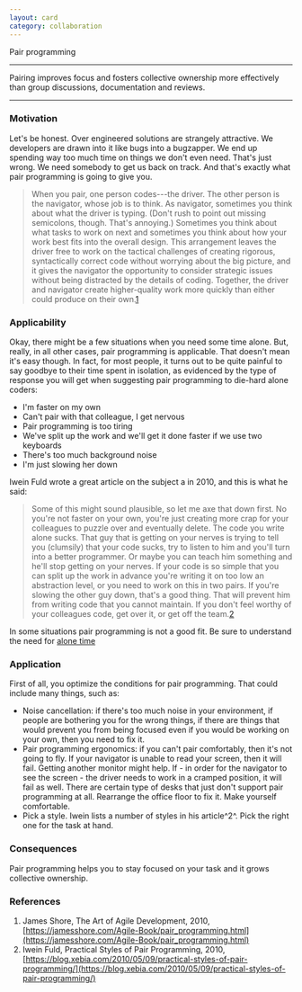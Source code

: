 ```yaml
---
layout: card
category: collaboration
---
```


Pair programming

---

Pairing improves focus and fosters collective ownership more effectively than
group discussions, documentation and reviews.

---

### Motivation

Let's be honest. Over engineered solutions are strangely attractive. We developers are drawn into it like bugs into a bugzapper. We end up spending way too much time on things we don't even need. That's just wrong. We need somebody to get us back on track. And that's exactly what pair programming is going to give you.

> When you pair, one person codes---the driver. The other person is the navigator, whose job is to think. As navigator, sometimes you think about what the driver is typing. (Don't rush to point out missing semicolons, though. That's annoying.) Sometimes you think about what tasks to work on next and sometimes you think about how your work best fits into the overall design.
> This arrangement leaves the driver free to work on the tactical challenges of creating rigorous, syntactically correct code without worrying about the big picture, and it gives the navigator the opportunity to consider strategic issues without being distracted by the details of coding. Together, the driver and navigator create higher-quality work more quickly than either could produce on their own.[1](https://jamesshore.com/Agile-Book/pair_programming.html)

### Applicability

Okay, there might be a few situations when you need some time alone. But, really, in all other cases, pair programming is applicable. That doesn't mean it's easy though. In fact, for most people, it turns out to be quite painful to say goodbye to their time spent in isolation, as evidenced by the type of response you will get when suggesting pair programming to die-hard alone coders:

- I'm faster on my own
- Can't pair with that colleague, I get nervous
- Pair programming is too tiring
- We've split up the work and we'll get it done faster if we use two keyboards
- There's too much background noise
- I'm just slowing her down

Iwein Fuld wrote a great article on the subject a in 2010, and this is what he said:

> Some of this might sound plausible, so let me axe that down first. No you're not faster on your own, you're just creating more crap for your colleagues to puzzle over and eventually delete. The code you write alone sucks. That guy that is getting on your nerves is trying to tell you (clumsily) that your code sucks, try to listen to him and you'll turn into a better programmer. Or maybe you can teach him something and he'll stop getting on your nerves. If your code is so simple that you can split up the work in advance you're writing it on too low an abstraction level, or you need to work on this in two pairs. If you're slowing the other guy down, that's a good thing. That will prevent him from writing code that you cannot maintain. If you don't feel worthy of your colleagues code, get over it, or get off the team.[2](https://blog.xebia.com/2010/05/09/practical-styles-of-pair-programming/)

In some situations pair programming is not a good fit. Be sure to understand the need for [alone time](alone-time)

### Application

First of all, you optimize the conditions for pair programming. That could include many things, such as:

- Noise cancellation: if there's too much noise in your environment, if people are bothering you for the wrong things, if there are things that would prevent you from being focused even if you would be working on your own, then you need to fix it.
- Pair programming ergonomics: if you can't pair comfortably, then it's not going to fly. If your navigator is unable to read your screen, then it will fail. Getting another monitor might help. If - in order for the navigator to see the screen - the driver needs to work in a cramped position, it will fail as well. There are certain type of desks that just don't support pair programming at all. Rearrange the office floor to fix it. Make yourself comfortable.
- Pick a style. Iwein lists a number of styles in his article^2^. Pick the right one for the task at hand.

### Consequences

Pair programming helps you to stay focused on your task and it grows collective ownership.

### References

1. James Shore, The Art of Agile Development, 2010, [https://jamesshore.com/Agile-Book/pair_programming.html](https://jamesshore.com/Agile-Book/pair_programming.html)
2. Iwein Fuld, Practical Styles of Pair Programming, 2010, [https://blog.xebia.com/2010/05/09/practical-styles-of-pair-programming/](https://blog.xebia.com/2010/05/09/practical-styles-of-pair-programming/)
